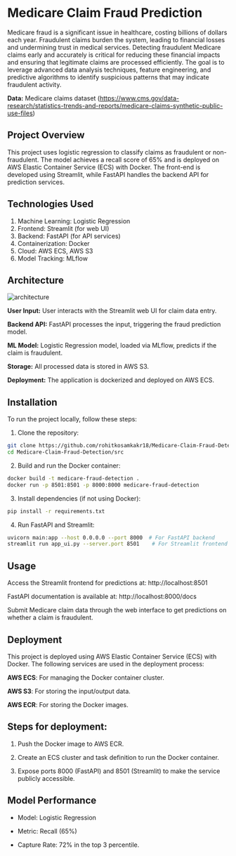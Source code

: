 # Medicare Claim Fraud Prediction

Medicare fraud is a significant issue in healthcare, costing billions of dollars each year. Fraudulent claims burden the system, leading to financial losses and undermining trust in medical services. Detecting fraudulent Medicare claims early and accurately is critical for reducing these financial impacts and ensuring that legitimate claims are processed efficiently. The goal is to leverage advanced data analysis techniques, feature engineering, and predictive algorithms to identify suspicious patterns that may indicate fraudulent activity.

**Data:** 
Medicare claims dataset (https://www.cms.gov/data-research/statistics-trends-and-reports/medicare-claims-synthetic-public-use-files)

## Project Overview

This project uses logistic regression to classify claims as fraudulent or non-fraudulent. The model achieves a recall score of 65% and is deployed on AWS Elastic Container Service (ECS) with Docker. The front-end is developed using Streamlit, while FastAPI handles the backend API for prediction services.

## Technologies Used

1. Machine Learning: Logistic Regression
2. Frontend: Streamlit (for web UI)
3. Backend: FastAPI (for API services)
4. Containerization: Docker
5. Cloud: AWS ECS, AWS S3
6. Model Tracking: MLflow

## Architecture 

![architecture](https://github.com/user-attachments/assets/b68bc015-87e5-4aab-9fd0-3147f0509db2)


**User Input:** User interacts with the Streamlit web UI for claim data entry.

**Backend API:** FastAPI processes the input, triggering the fraud prediction model.

**ML Model:** Logistic Regression model, loaded via MLflow, predicts if the claim is fraudulent.

**Storage:** All processed data is stored in AWS S3.

**Deployment:** The application is dockerized and deployed on AWS ECS.

## Installation

To run the project locally, follow these steps:

1. Clone the repository:

```bash
git clone https://github.com/rohitkosamkakr18/Medicare-Claim-Fraud-Detection.git
cd Medicare-Claim-Fraud-Detection/src
```

2. Build and run the Docker container:

```bash
docker build -t medicare-fraud-detection .
docker run -p 8501:8501 -p 8000:8000 medicare-fraud-detection
```

3. Install dependencies (if not using Docker):

```bash
pip install -r requirements.txt
```

4. Run FastAPI and Streamlit:

```bash
uvicorn main:app --host 0.0.0.0 --port 8000  # For FastAPI backend
streamlit run app_ui.py --server.port 8501    # For Streamlit frontend
```

## Usage

Access the Streamlit frontend for predictions at: http://localhost:8501

FastAPI documentation is available at: http://localhost:8000/docs

Submit Medicare claim data through the web interface to get predictions on whether a claim is fraudulent.

## Deployment
This project is deployed using AWS Elastic Container Service (ECS) with Docker. The following services are used in the deployment process:

**AWS ECS**: For managing the Docker container cluster.

**AWS S3**: For storing the input/output data.

**AWS ECR**: For storing the Docker images.

## Steps for deployment:

1. Push the Docker image to AWS ECR.

2. Create an ECS cluster and task definition to run the Docker container.

3. Expose ports 8000 (FastAPI) and 8501 (Streamlit) to make the service publicly accessible.

## Model Performance
- Model: Logistic Regression

- Metric: Recall (65%)

- Capture Rate: 72% in the top 3 percentile.
